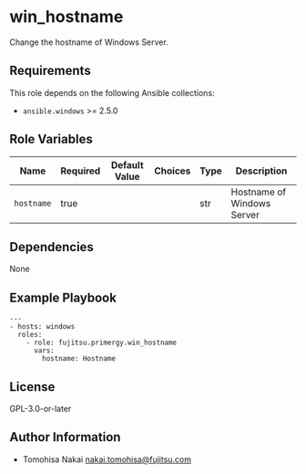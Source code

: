 win_hostname
============

Change the hostname of Windows Server.

Requirements
------------

This role depends on the following Ansible collections:

- `ansible.windows` >= 2.5.0

Role Variables
--------------

| Name | Required | Default Value | Choices | Type | Description |
|------|----------|---------------|---------|------|-------------|
| `hostname` | true | | | str | Hostname of Windows Server |

Dependencies
------------

None

Example Playbook
----------------

    ---
    - hosts: windows
      roles:
        - role: fujitsu.primergy.win_hostname
          vars:
            hostname: Hostname

License
-------

GPL-3.0-or-later

Author Information
------------------

- Tomohisa Nakai <nakai.tomohisa@fujitsu.com>
